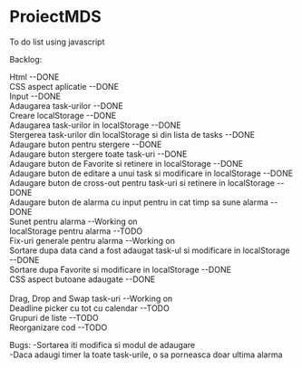 # ProiectMDS
To do list using javascript

Backlog:<br/>

Html																		                                    	--DONE<br/>
CSS aspect aplicatie											                             				--DONE<br/>
Input																			                                    --DONE<br/>
Adaugarea task-urilor 													                          		--DONE<br/>	
Creare localStorage																                            --DONE<br/>	
Adaugarea task-urilor in localStorage									                    		--DONE<br/>	
Stergerea task-urilor din localStorage si din lista de tasks				        	--DONE<br/>	
Adaugare buton pentru stergere												                      	--DONE<br/>	
Adaugare buton stergere toate task-uri										                   	--DONE<br/>	
Adaugare buton de Favorite si retinere in localStorage 					          		--DONE<br/>	
Adaugare buton de editare a unui task si modificare in localStorage			    	--DONE<br/>	
Adaugare buton de cross-out pentru task-uri si retinere in localStorage		  	--DONE<br/>	
Adaugare buton de alarma cu input pentru in cat timp sa sune alarma				    --DONE<br/>	
Sunet pentru alarma  															                            --Working on<br/>
localStorage pentru alarma                                                    --TODO<br/>
Fix-uri generale pentru alarma                                                --Working on<br/>
Sortare dupa data cand a fost adaugat task-ul si modificare in localStorage		--DONE<br/>
Sortare dupa Favorite si modificare in localStorage														--DONE<br/>	
CSS aspect butoane adaugate																							      --DONE<br/>	
Drag, Drop and Swap task-uri													                        --Working on<br/>
Deadline picker cu tot cu calendar												                    --TODO <br/>
Grupuri de liste															                               	--TODO <br/>
Reorganizare cod																                              --TODO <br/>


Bugs:
-Sortarea iti modifica si modul de adaugare <br/>
-Daca adaugi timer la toate task-urile, o sa porneasca doar ultima alarma  <br/>



